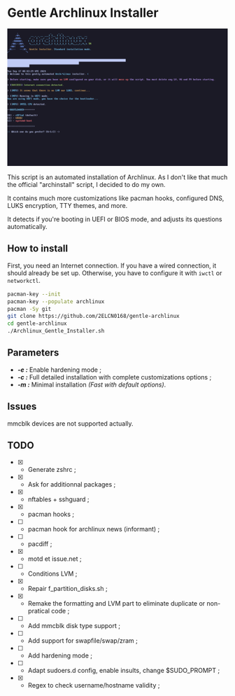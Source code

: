 # Gentle Archlinux Installer

![Gentle_Arch](assets/0_Gentle_Arch.png)

This script is an automated installation of Archlinux.
As I don't like that much the official "archinstall" script, I decided to do my own.

It contains much more customizations like pacman hooks, configured DNS, LUKS encryption, TTY themes, and more.

It detects if you're booting in UEFI or BIOS mode, and adjusts its questions automatically.

## How to install

First, you need an Internet connection. If you have a wired connection, it should already be set up. Otherwise, you have to configure it with `iwctl` or `networkctl`.

```bash
pacman-key --init
pacman-key --populate archlinux
pacman -Sy git
git clone https://github.com/2ELCN0168/gentle-archlinux
cd gentle-archlinux
./Archlinux_Gentle_Installer.sh
```

## Parameters

- **_-e :_** Enable hardening mode ;
- **_-c :_** Full detailed installation with complete customizations options ;
- **_-m :_** Minimal installation _(Fast with default options)_.

## Issues

mmcblk devices are not supported actually.

## TODO

- [x] - Generate zshrc ;
- [x] - Ask for additionnal packages ;
- [x] - nftables + sshguard ;
- [x] - pacman hooks ;
- [ ] - pacman hook for archlinux news (informant) ;
- [ ] - pacdiff ;
- [x] - motd et issue.net ;
- [ ] - Conditions LVM ;
- [x] - Repair f_partition_disks.sh ;
- [x] - Remake the formatting and LVM part to eliminate duplicate or non-pratical code ;
- [ ] - Add mmcblk disk type support ;
- [ ] - Add support for swapfile/swap/zram ;
- [ ] - Add hardening mode ;
- [ ] - Adapt sudoers.d config, enable insults, change $SUDO_PROMPT ;
- [x] - Regex to check username/hostname validity ;

